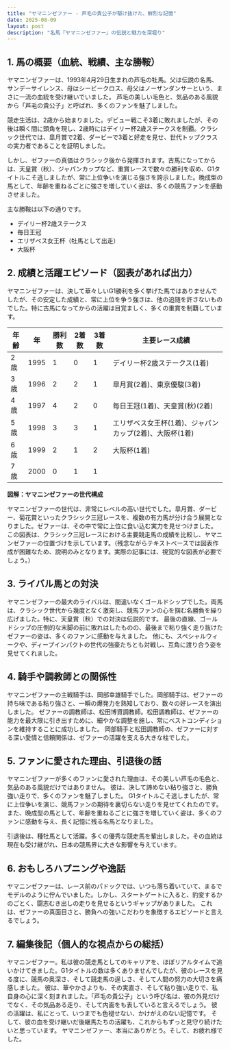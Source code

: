 ```yaml
---
title: "ヤマニンゼファー - 芦毛の貴公子が駆け抜けた、鮮烈な記憶"
date: 2025-08-09
layout: post
description: "名馬『ヤマニンゼファー』の伝説と魅力を深堀り"
---
```


## 1. 馬の概要（血統、戦績、主な勝鞍）

ヤマニンゼファーは、1993年4月29日生まれの芦毛の牡馬。父は伝説の名馬、サンデーサイレンス、母はシービークロス、母父はノーザンダンサーという、まさに一流の血統を受け継いでいました。  芦毛の美しい毛色と、気品のある風貌から「芦毛の貴公子」と呼ばれ、多くのファンを魅了しました。

競走生活は、2歳から始まりました。デビュー戦こそ3着に敗れましたが、その後は瞬く間に頭角を現し、2歳時にはデイリー杯2歳ステークスを制覇。クラシック世代では、皐月賞で2着、ダービーで3着と好走を見せ、世代トップクラスの実力者であることを証明しました。

しかし、ゼファーの真価はクラシック後から発揮されます。古馬になってからは、天皇賞（秋）、ジャパンカップなど、重賞レースで数々の勝利を収め、G1タイトルこそ逃しましたが、常に上位争いを演じる強さを誇示しました。晩成型の馬として、年齢を重ねるごとに強さを増していく姿は、多くの競馬ファンを感動させました。

主な勝鞍は以下の通りです。

* デイリー杯2歳ステークス
* 毎日王冠
* エリザベス女王杯（牡馬として出走）
* 大阪杯


## 2. 成績と活躍エピソード（図表があれば出力）

ヤマニンゼファーは、決して華々しいG1勝利を多く挙げた馬ではありませんでしたが、その安定した成績と、常に上位を争う強さは、他の追随を許さないものでした。特に古馬になってからの活躍は目覚ましく、多くの重賞を制覇しています。

| 年齢 | 年 | 勝利数 | 2着数 | 3着数 | 主要レース成績 |
|---|---|---|---|---|---|
| 2歳 | 1995 | 1 | 0 | 1 | デイリー杯2歳ステークス(1着) |
| 3歳 | 1996 | 2 | 2 | 1 | 皐月賞(2着)、東京優駿(3着) |
| 4歳 | 1997 | 4 | 2 | 0 | 毎日王冠(1着)、天皇賞(秋)(2着) |
| 5歳 | 1998 | 3 | 3 | 1 | エリザベス女王杯(1着)、ジャパンカップ(2着)、大阪杯(1着) |
| 6歳 | 1999 | 2 | 1 | 2 | 大阪杯(1着) |
| 7歳 | 2000 | 0 | 1 | 1 |  |


**図解：ヤマニンゼファーの世代構成**

ヤマニンゼファーの世代は、非常にレベルの高い世代でした。皐月賞、ダービー、菊花賞といったクラシック三冠レースを、複数の有力馬が分け合う展開となりました。ゼファーは、その中で常に上位に食い込む実力を見せつけました。  この図表は、クラシック三冠レースにおける主要競走馬の成績を比較し、ヤマニンゼファーの位置づけを示しています。（残念ながらテキストベースでは図表作成が困難なため、説明のみとなります。実際の記事には、視覚的な図表が必要でしょう。）


## 3. ライバル馬との対決

ヤマニンゼファーの最大のライバルは、間違いなくゴールドシップでした。両馬は、クラシック世代から幾度となく激突し、競馬ファンの心を掴む名勝負を繰り広げました。特に、天皇賞（秋）での対決は伝説的です。 最後の直線、ゴールドシップの圧倒的な末脚の前に敗れはしたものの、最後まで粘り強く走り抜けたゼファーの姿は、多くのファンに感動を与えました。  他にも、スペシャルウィークや、ディープインパクトの世代の強豪たちとも対戦し、互角に渡り合う姿を見せてくれました。


## 4. 騎手や調教師との関係性

ヤマニンゼファーの主戦騎手は、岡部幸雄騎手でした。岡部騎手は、ゼファーの持ち味である粘り強さと、一瞬の爆発力を熟知しており、数々の好レースを演出しました。  ゼファーの調教師は、松田博資調教師。松田調教師は、ゼファーの能力を最大限に引き出すために、細やかな調整を施し、常にベストコンディションを維持することに成功しました。  岡部騎手と松田調教師の、ゼファーに対する深い愛情と信頼関係は、ゼファーの活躍を支える大きな柱でした。


## 5. ファンに愛された理由、引退後の話

ヤマニンゼファーが多くのファンに愛された理由は、その美しい芦毛の毛色と、気品のある風貌だけではありません。  彼は、決して諦めない粘り強さと、勝負強い走りで、多くのファンを魅了しました。  G1タイトルこそ逃しましたが、常に上位争いを演じ、競馬ファンの期待を裏切らない走りを見せてくれたのです。  また、晩成型の馬として、年齢を重ねるごとに強さを増していく姿は、多くのファンに感動を与え、長く記憶に残る名馬となりました。

引退後は、種牡馬として活躍。多くの優秀な競走馬を輩出しました。その血統は現在も受け継がれ、日本の競馬界に大きな影響を与えています。


## 6. おもしろハプニングや逸話

ヤマニンゼファーは、レース前のパドックでは、いつも落ち着いていて、まるでモデルのように佇んでいました。しかし、スタートゲートに入ると、豹変するかのごとく、闘志むき出しの走りを見せるというギャップがありました。  これは、ゼファーの真面目さと、勝負への強いこだわりを象徴するエピソードと言えるでしょう。


## 7. 編集後記（個人的な視点からの総括）

ヤマニンゼファー。私は彼の競走馬としてのキャリアを、ほぼリアルタイムで追いかけてきました。G1タイトルの数は多くありませんでしたが、彼のレースを見る度に、競馬の奥深さ、そして競走馬の逞しさ、そして人間の努力の大切さを痛感しました。  彼は、華やかさよりも、その実直さ、そして粘り強い走りで、私自身の心に深く刻まれました。「芦毛の貴公子」という呼び名は、彼の外見だけでなく、その気品ある走り、そして内面をも表していると言えるでしょう。  彼の活躍は、私にとって、いつまでも色褪せない、かけがえのない記憶です。  そして、彼の血を受け継いだ後継馬たちの活躍も、これからもずっと見守り続けたいと思っています。  ヤマニンゼファー、本当にありがとう。そして、お疲れ様でした。
